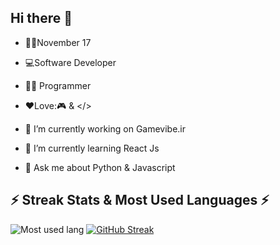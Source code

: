 ## Hi there 👋

<!--
**arad2000/arad2000** is a ✨ _special_ ✨ repository because its `README.md` (this file) appears on your GitHub profile.

Here are some ideas to get you started:

- 🔭 I’m currently working on ...
- 🌱 I’m currently learning ...
- 👯 I’m looking to collaborate on ...
- 🤔 I’m looking for help with ...
- 💬 Ask me about ...
- 📫 How to reach me: ...
- 😄 Pronouns: ...
- ⚡ Fun fact: ...
-->
- 👼🏻November 17 
- 💻Software Developer 
- 👨‍💻 Programmer
- ❤️Love:🎮 & </>

- 🔭 I’m currently working on Gamevibe.ir
- 🌱 I’m currently learning React Js
- 💬 Ask me about Python & Javascript

<!--
<img src="https://discord.c99.nl/widget/theme-1/722950867996639243.png" alt="Arad AShkan"> 
-->

## ⚡ Streak Stats & Most Used Languages ⚡
<img src="https://github-readme-stats.vercel.app/api/top-langs/?username=aradashkan&layout=compact&theme=dark" alt="Most used lang"> [![GitHub Streak](https://github-readme-streak-stats.herokuapp.com?user=aradashkan&theme=youtube-dark&short_numbers=true&card_height=95)](https://github.com/aradashkan) 

<!--
### My Discord Server
[![Discord](https://img.shields.io/discord/869263706339565578?style=for-the-badge&logo=discord&logoColor=white&label=Discord&color=blue)](https://discord.gg/C9DXtRESa8)
--!>
